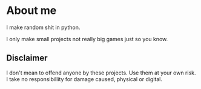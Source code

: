 # About me

I make random shit in python.

I only make small projects not really big games just so you know.

## Disclaimer

 I don't mean to offend anyone by these projects. Use them at your own risk. I take no responsibillity for damage caused, physical or digital.

<!--
**spacedude609/spacedude609** is a ✨ _special_ ✨ repository because its `README.md` (this file) appears on your GitHub profile.

Here are some ideas to get you started:

- 🔭 I’m currently working on ...
- 🌱 I’m currently learning ...
- 👯 I’m looking to collaborate on ...
- 🤔 I’m looking for help with ...
- 💬 Ask me about ...
- 📫 How to reach me: ...
- 😄 Pronouns: ...
- ⚡ Fun fact: ...
-->